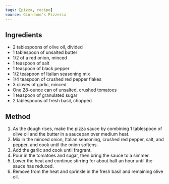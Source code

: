 ```yaml
---
tags: [pizza, recipe]
source: Giordano's Pizzeria
---
```


## Ingredients
-   2 tablespoons of olive oil, divided
-   1 tablespoon of unsalted butter
-   1/2 of a red onion, minced
-   1 teaspoon of salt
-   1 teaspoon of black pepper
-   1/2 teaspoon of Italian seasoning mix
-   1/4 teaspoon of crushed red pepper flakes
-   3 cloves of garlic, minced
-   One 28-ounce can of unsalted, crushed tomatoes
-   1 teaspoon of granulated sugar
-   2 tablespoons of fresh basil, chopped

## Method
1.  As the dough rises, make the pizza sauce by combining 1 tablespoon of olive oil and the butter in a saucepan over medium heat.
2.  Mix in the minced onion, Italian seasoning, crushed red pepper, salt, and pepper, and cook until the onion softens.
3.  Add the garlic and cook until fragrant.
4.  Pour in the tomatoes and sugar, then bring the sauce to a simmer.
5.  Lower the heat and continue stirring for about half an hour until the sauce has reduced.
6.  Remove from the heat and sprinkle in the fresh basil and remaining olive oil.